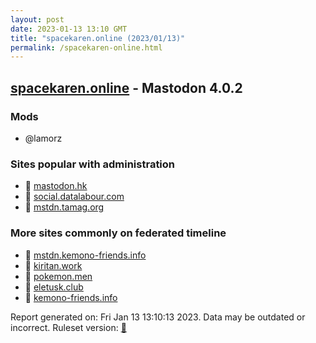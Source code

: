 ```yaml
---
layout: post
date: 2023-01-13 13:10 GMT
title: "spacekaren.online (2023/01/13)"
permalink: /spacekaren-online.html
---
```


## [spacekaren.online](https://spacekaren.online) - Mastodon 4.0.2

### Mods
 * @lamorz

### Sites popular with administration

* 🐘 [mastodon.hk](/mastodon-hk.html)
* 🐘 [social.datalabour.com](/social-datalabour-com.html)
* 🐘 [mstdn.tamag.org](/mstdn-tamag-org.html)

### More sites commonly on federated timeline

* 🐘 [mstdn.kemono-friends.info](/mstdn-kemono-friends-info.html)
* 🐘 [kiritan.work](/kiritan-work.html)
* 🐘 [pokemon.men](/pokemon-men.html)
* 🐘 [eletusk.club](/eletusk-club.html)
* 🐘 [kemono-friends.info](/kemono-friends-info.html)

Report generated on: Fri Jan 13 13:10:13 2023. Data may be outdated or incorrect.
Ruleset version: [🧁](/version-cupcake)
